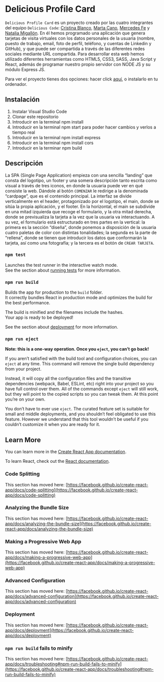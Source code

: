 # Delicious Profile Card

`Delicious Profile Card` es un proyecto creado por las cuatro integrantes del equipo `Delicious Code`: [Cristina Blanco](https://github.com/CrisBIB), [Marta Cano](https://github.com/Martcacio), [Mercedes Fe](https://github.com/mermfb) y [Natalia Migallón](https://github.com/NataliaMigallon). 
En él hemos programado una aplicación que genera tarjetas de visita virtuales con los datos personales de la usuaria (nombre, puesto de trabajo, email, foto de perfil, teléfono, y cuentas de Linkedin y GitHub), y que puede ser compartida a través de las diferentes redes sociales mediante URL compartida. 
Para desarrollar esta web hemos utilizado diferentes herramientas como HTML5, CSS3, SASS, Java Script y React, además de programar nuestro propio servidor con NODE JS y su módulo Express JS.

Para ver el proyecto tienes dos opciones: hacer click [aquí](https://delicious-profile-card.herokuapp.com/), o instalarlo en tu ordenador.

## Instalación

1.	Instalar Visual Studio Code
2.	Clonar este repositorio
3.	Introducir en la terminal npm install
4.	Introducir en la terminal npm start para poder hacer cambios y verlos a tiempo real
5.	Introducir en la terminal npm install express
6.	Introducir en la terminal npm install cors
7.	Introducir en la terminar npm build


## Descripción

La SPA (Single Page Application) empieza con una sencilla “landing” que consta del logotipo, un footer y una somera descripción tanto escrita como visual a través de tres iconos, en donde la usuaria puede ver en qué consiste la web. Dándole al botón `COMENZAR` le redirige a la denominada “cardpage”, que es el contenido principal. La interfaz se divide verticalmente en el header, protagonizado por el logotipo, el main, donde se sitúa la propia aplicación, y el footer. En la horizontal, el main se subdivide en una mitad izquierda que recoge el formulario, y la otra mitad derecha, donde se previsualiza la tarjeta a la vez que la usuaria va interactuando. A su vez, el formulario está estructurado en tres partes en la vertical: la primera es la sección “diseña”, donde ponemos a disposición de la usuaria cuatro paletas de color con distintas tonalidades; la segunda es la parte de “rellena”, donde se tienen que introducir los datos que conformarán la tarjeta, así como una fotografía; y la tercera es el botón de `CREAR TARJETA`.


### `npm test`

Launches the test runner in the interactive watch mode.\
See the section about [running tests](https://facebook.github.io/create-react-app/docs/running-tests) for more information.

### `npm run build`

Builds the app for production to the `build` folder.\
It correctly bundles React in production mode and optimizes the build for the best performance.

The build is minified and the filenames include the hashes.\
Your app is ready to be deployed!

See the section about [deployment](https://facebook.github.io/create-react-app/docs/deployment) for more information.

### `npm run eject`

**Note: this is a one-way operation. Once you `eject`, you can’t go back!**

If you aren’t satisfied with the build tool and configuration choices, you can `eject` at any time. This command will remove the single build dependency from your project.

Instead, it will copy all the configuration files and the transitive dependencies (webpack, Babel, ESLint, etc) right into your project so you have full control over them. All of the commands except `eject` will still work, but they will point to the copied scripts so you can tweak them. At this point you’re on your own.

You don’t have to ever use `eject`. The curated feature set is suitable for small and middle deployments, and you shouldn’t feel obligated to use this feature. However we understand that this tool wouldn’t be useful if you couldn’t customize it when you are ready for it.

## Learn More

You can learn more in the [Create React App documentation](https://facebook.github.io/create-react-app/docs/getting-started).

To learn React, check out the [React documentation](https://reactjs.org/).

### Code Splitting

This section has moved here: [https://facebook.github.io/create-react-app/docs/code-splitting](https://facebook.github.io/create-react-app/docs/code-splitting)

### Analyzing the Bundle Size

This section has moved here: [https://facebook.github.io/create-react-app/docs/analyzing-the-bundle-size](https://facebook.github.io/create-react-app/docs/analyzing-the-bundle-size)

### Making a Progressive Web App

This section has moved here: [https://facebook.github.io/create-react-app/docs/making-a-progressive-web-app](https://facebook.github.io/create-react-app/docs/making-a-progressive-web-app)

### Advanced Configuration

This section has moved here: [https://facebook.github.io/create-react-app/docs/advanced-configuration](https://facebook.github.io/create-react-app/docs/advanced-configuration)

### Deployment

This section has moved here: [https://facebook.github.io/create-react-app/docs/deployment](https://facebook.github.io/create-react-app/docs/deployment)

### `npm run build` fails to minify

This section has moved here: [https://facebook.github.io/create-react-app/docs/troubleshooting#npm-run-build-fails-to-minify](https://facebook.github.io/create-react-app/docs/troubleshooting#npm-run-build-fails-to-minify)
